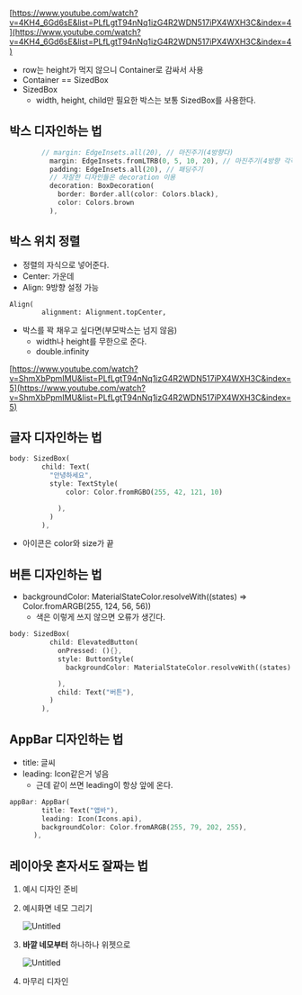[https://www.youtube.com/watch?v=4KH4_6Gd6sE&list=PLfLgtT94nNq1izG4R2WDN517iPX4WXH3C&index=4](https://www.youtube.com/watch?v=4KH4_6Gd6sE&list=PLfLgtT94nNq1izG4R2WDN517iPX4WXH3C&index=4)

- row는 height가 먹지 않으니 Container로 감싸서 사용
- Container == SizedBox
- SizedBox
    - width, height, child만 필요한 박스는 보통 SizedBox를 사용한다.

## 박스 디자인하는 법

```dart
		// margin: EdgeInsets.all(20), // 마진주기(4방향다)
          margin: EdgeInsets.fromLTRB(0, 5, 10, 20), // 마진주기(4방향 각각)
          padding: EdgeInsets.all(20), // 패딩주기
          // 자잘한 디자인들은 decoration 이용
          decoration: BoxDecoration(
            border: Border.all(color: Colors.black),
            color: Colors.brown
          ),
```

## 박스 위치 정렬

- 정렬의 자식으로 넣어준다.
- Center: 가운데
- Align: 9방향 설정 가능

```
Align(
        alignment: Alignment.topCenter,
```

- 박스를 꽉 채우고 싶다면(부모박스는 넘지 않음)
    - width나 height를 무한으로 준다.
    - double.infinity

[https://www.youtube.com/watch?v=ShmXbPpmIMU&list=PLfLgtT94nNq1izG4R2WDN517iPX4WXH3C&index=5](https://www.youtube.com/watch?v=ShmXbPpmIMU&list=PLfLgtT94nNq1izG4R2WDN517iPX4WXH3C&index=5)

## 글자 디자인하는 법

```dart
body: SizedBox(
        child: Text(
          "안녕하세요",
          style: TextStyle(
              color: Color.fromRGBO(255, 42, 121, 10)

            ),
          )
        ),
```

- 아이콘은 color와 size가 끝

## 버튼 디자인하는 법

- backgroundColor: MaterialStateColor.resolveWith((states) => Color.fromARGB(255, 124, 56, 56))
    - 색은 이렇게 쓰지 않으면 오류가 생긴다.

```dart
body: SizedBox(
          child: ElevatedButton(
            onPressed: (){},
            style: ButtonStyle(
              backgroundColor: MaterialStateColor.resolveWith((states) => Color.fromARGB(255, 124, 56, 56))

            ),
            child: Text("버튼"),
          )
        ),
```

## AppBar 디자인하는 법

- title: 글씨
- leading: Icon같은거 넣음
    - 근데 같이 쓰면 leading이 항상 앞에 온다.

```dart
appBar: AppBar(
        title: Text("앱바"),
        leading: Icon(Icons.api),
        backgroundColor: Color.fromARGB(255, 79, 202, 255),
      ),
```

## 레이아웃 혼자서도 잘짜는 법

1. 예시 디자인 준비
2. 예시화면 네모 그리기
    
    ![Untitled](https://s3-us-west-2.amazonaws.com/secure.notion-static.com/86b19654-5407-45f7-8150-448fe845be68/Untitled.png)
    
3. **바깥 네모부터** 하나하나 위젯으로
    
    ![Untitled](https://s3-us-west-2.amazonaws.com/secure.notion-static.com/84d0425b-a825-4bc7-8ad2-5c877b5d3282/Untitled.png)
    
4. 마무리 디자인
